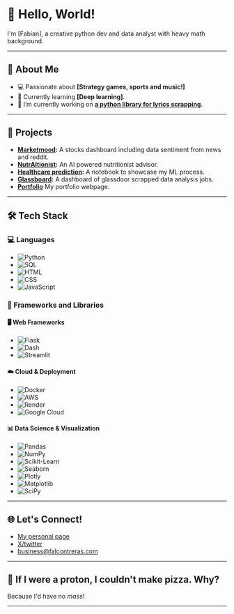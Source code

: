 # 👋 Hello, World! 

I'm [Fabian], a creative python dev and data analyst with heavy math background.

---

## 🌟 About Me

- 💻 Passionate about **[Strategy games, sports and music!]**
- 🌱 Currently learning **[Deep learning]**.
- 🔭 I’m currently working on **[a python library for lyrics scrapping](https://github.com/IlionAcre/lyrics_scrapper)**.

---

## 🚧 Projects

- **[Marketmood](https://markedmoot.falcontreras.com):** A stocks dashboard including data sentiment from news and reddit.
- **[NutrAItionist](https://nutraitionist-img-394760298091.us-central1.run.app):** An AI powered nutritionist advisor.
- **[Healthcare prediction](https://projects.falcontreras.com/healthcare_regression.html):** A notebook to showcase my ML process.
- **[Glassboard](https://github.com/IlionAcre/glassdor-analysis):** A dashboard of glassdoor scrapped data analysis jobs.
- **[Portfolio](https://falcontreras.com)** My portfolio webpage.

---

## 🛠️ Tech Stack

### 💻 Languages
- ![Python](https://img.shields.io/badge/Python-3776AB?style=for-the-badge&logo=python&logoColor=white)
- ![SQL](https://img.shields.io/badge/SQL-4479A1?style=for-the-badge&logo=postgresql&logoColor=white)
- ![HTML](https://img.shields.io/badge/HTML-E34F26?style=for-the-badge&logo=html5&logoColor=white)
- ![CSS](https://img.shields.io/badge/CSS-1572B6?style=for-the-badge&logo=css3&logoColor=white)
- ![JavaScript](https://img.shields.io/badge/JavaScript-F7DF1E?style=for-the-badge&logo=javascript&logoColor=black)

### 🚀 Frameworks and Libraries

#### 🖥️ Web Frameworks
- ![Flask](https://img.shields.io/badge/Flask-000000?style=for-the-badge&logo=flask&logoColor=white)
- ![Dash](https://img.shields.io/badge/Dash-0789FA?style=for-the-badge&logo=plotly&logoColor=white)
- ![Streamlit](https://img.shields.io/badge/Streamlit-FF4B4B?style=for-the-badge&logo=streamlit&logoColor=white)

#### ☁️ Cloud & Deployment
- ![Docker](https://img.shields.io/badge/Docker-2496ED?style=for-the-badge&logo=docker&logoColor=white)
- ![AWS](https://img.shields.io/badge/AWS-232F3E?style=for-the-badge&logo=amazon-aws&logoColor=white)
- ![Render](https://img.shields.io/badge/Render-0093E9?style=for-the-badge&logo=render&logoColor=white)
- ![Google Cloud](https://img.shields.io/badge/Google%20Cloud-4285F4?style=for-the-badge&logo=google-cloud&logoColor=white)
  
#### 📊 Data Science & Visualization
- ![Pandas](https://img.shields.io/badge/Pandas-150458?style=for-the-badge&logo=pandas&logoColor=white)
- ![NumPy](https://img.shields.io/badge/NumPy-013243?style=for-the-badge&logo=numpy&logoColor=white)
- ![Scikit-Learn](https://img.shields.io/badge/Scikit--Learn-F7931E?style=for-the-badge&logo=scikit-learn&logoColor=white)
- ![Seaborn](https://img.shields.io/badge/Seaborn-3776AB?style=for-the-badge&logo=python&logoColor=white)
- ![Plotly](https://img.shields.io/badge/Plotly-3F4F75?style=for-the-badge&logo=plotly&logoColor=white)
- ![Matplotlib](https://img.shields.io/badge/Matplotlib-005571?style=for-the-badge&logo=python&logoColor=white)
- ![SciPy](https://img.shields.io/badge/SciPy-8CAAE6?style=for-the-badge&logo=scipy&logoColor=white)


---

## 🌐 Let's Connect!

- [My personal page](https://falcontreras.com)
- [X/twitter](https://x.com/falcon_treras)
- business@falcontreras.com

---

## 🎨 If I were a proton, I couldn't make pizza. Why?  
Because I'd have no *mass*!

---
<!--
**IlionAcre/ilionacre** is a ✨ _special_ ✨ repository because its `README.md` (this file) appears on your GitHub profile.

Here are some ideas to get you started:

- 🔭 I’m currently working on ...
- 🌱 I’m currently learning ...
- 👯 I’m looking to collaborate on ...
- 🤔 I’m looking for help with ...
- 💬 Ask me about ...
- 📫 How to reach me: ...
- 😄 Pronouns: ...
- ⚡ Fun fact: ...
-->
